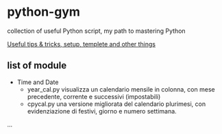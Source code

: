 
# python-gym

collection of useful Python script, my path to mastering Python

[Useful tips & tricks, setup, templete and other things](USEFUL-THINGS.md)

## list of module

- Time and Date
  - year_cal.py  visualizza un calendario mensile in colonna, con mese precedente, corrente e successivi (impostabili)
  - cpycal.py  una versione migliorata del calendario plurimesi, con evidenziazione di festivi, giorno e numero settimana.

...